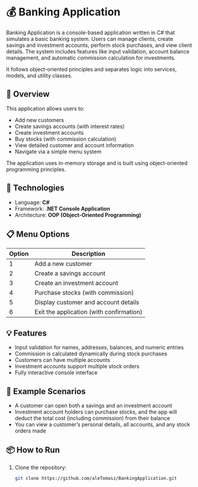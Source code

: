 # 💰 Banking Application

Banking Application is a console-based application written in C# that simulates a basic banking system. Users can manage clients, create savings and investment accounts, perform stock purchases, and view client details. The system includes features like input validation, account balance management, and automatic commission calculation for investments.

It follows object-oriented principles and separates logic into services, models, and utility classes.

## 🧠 Overview

This application allows users to:

- Add new customers
- Create savings accounts (with interest rates)
- Create investment accounts
- Buy stocks (with commission calculation)
- View detailed customer and account information
- Navigate via a simple menu system

The application uses in-memory storage and is built using object-oriented programming principles.

## 🧰 Technologies

- Language: **C#**
- Framework: **.NET Console Application**
- Architecture: **OOP (Object-Oriented Programming)**

## 📋 Menu Options

| Option | Description |
|--------|-------------|
| 1      | Add a new customer |
| 2      | Create a savings account |
| 3      | Create an investment account |
| 4      | Purchase stocks (with commission) |
| 5      | Display customer and account details |
| 6      | Exit the application (with confirmation) |

## 💡 Features

- Input validation for names, addresses, balances, and numeric entries
- Commission is calculated dynamically during stock purchases
- Customers can have multiple accounts
- Investment accounts support multiple stock orders
- Fully interactive console interface

## 📌 Example Scenarios

- A customer can open both a savings and an investment account
- Investment account holders can purchase stocks, and the app will deduct the total cost (including commission) from their balance
- You can view a customer’s personal details, all accounts, and any stock orders made

## 📦 How to Run

1. Clone the repository:
   ```bash
   git clone https://github.com/aleTomasz/BankingApplication.git

